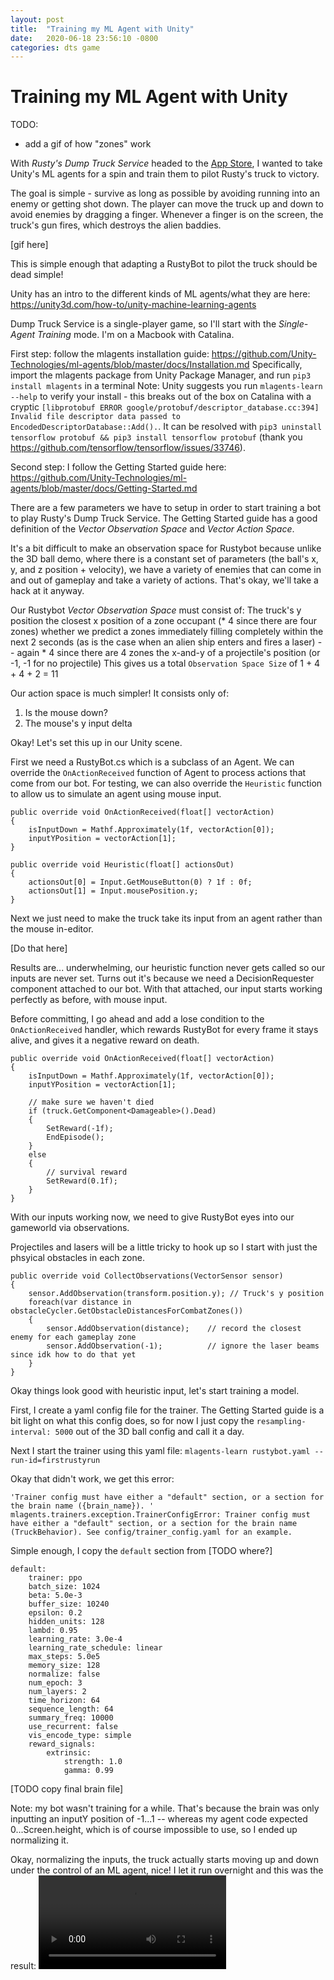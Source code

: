 ```yaml
---
layout: post
title:  "Training my ML Agent with Unity"
date:   2020-06-18 23:56:10 -0800
categories: dts game
---
```


# Training my ML Agent with Unity

TODO:
- add a gif of how "zones" work

With *Rusty's Dump Truck Service* headed to the [App Store](https://apps.apple.com/us/app/id1513836293), I wanted to take Unity's ML agents for a spin and train them to pilot Rusty's truck to victory.

The goal is simple - survive as long as possible by avoiding running into an enemy or getting shot down.
The player can move the truck up and down to avoid enemies by dragging a finger. Whenever a finger is on the screen, the truck's gun fires, which destroys the alien baddies.

[gif here]

This is simple enough that adapting a RustyBot to pilot the truck should be dead simple!

Unity has an intro to the different kinds of ML agents/what they are here: https://unity3d.com/how-to/unity-machine-learning-agents

Dump Truck Service is a single-player game, so I'll start with the *Single-Agent Training* mode. I'm on a Macbook with Catalina.

First step: follow the mlagents installation guide: https://github.com/Unity-Technologies/ml-agents/blob/master/docs/Installation.md
Specifically, import the mlagents package from Unity Package Manager, and run `pip3 install mlagents` in a terminal
Note: Unity suggests you run `mlagents-learn --help` to verify your install - this breaks out of the box on Catalina with a cryptic `[libprotobuf ERROR google/protobuf/descriptor_database.cc:394] Invalid file descriptor data passed to EncodedDescriptorDatabase::Add().`. It can be resolved with `pip3 uninstall tensorflow protobuf && pip3 install tensorflow protobuf` (thank you https://github.com/tensorflow/tensorflow/issues/33746).

Second step: I follow the Getting Started guide here: https://github.com/Unity-Technologies/ml-agents/blob/master/docs/Getting-Started.md

There are a few parameters we have to setup in order to start training a bot to play Rusty's Dump Truck Service. 
The Getting Started guide has a good definition of the *Vector Observation Space* and *Vector Action Space*.

It's a bit difficult to make an observation space for Rustybot because unlike the 3D ball demo, where there is a constant set of parameters (the ball's x, y, and z position + velocity), we have a variety of enemies that can come in and out of gameplay and take a variety of actions. That's okay, we'll take a hack at it anyway.

Our Rustybot *Vector Observation Space* must consist of:
The truck's y position
the closest x position of a zone occupant (* 4 since there are four zones)
whether we predict a zones immediately filling completely within the next 2 seconds (as is the case when an alien ship enters and fires a laser) -- again * 4 since there are 4 zones
the x-and-y of a projectile's position (or -1, -1 for no projectile)
This gives us a total `Observation Space Size` of 1 + 4 + 4 + 2 = 11 

Our action space is much simpler! It consists only of:
1. Is the mouse down?
2. The mouse's y input delta

Okay! Let's set this up in our Unity scene.

First we need a RustyBot.cs which is a subclass of an Agent.
We can override the `OnActionReceived` function of Agent to process actions that come from our bot.
For testing, we can also override the `Heuristic` function to allow us to simulate an agent using mouse input.

```
public override void OnActionReceived(float[] vectorAction)
{
    isInputDown = Mathf.Approximately(1f, vectorAction[0]);
    inputYPosition = vectorAction[1];
}
```

```
public override void Heuristic(float[] actionsOut)
{
    actionsOut[0] = Input.GetMouseButton(0) ? 1f : 0f;
    actionsOut[1] = Input.mousePosition.y;
}
```

Next we just need to make the truck take its input from an agent rather than the mouse in-editor.

[Do that here]

Results are... underwhelming, our heuristic function never gets called so our inputs are never set.
Turns out it's because we need a DecisionRequester component attached to our bot. With that attached, our input starts working perfectly as before, with mouse input.

Before committing, I go ahead and add a lose condition to the `OnActionReceived` handler, which rewards RustyBot for every frame it stays alive, and gives it a negative reward on death.

```
public override void OnActionReceived(float[] vectorAction)
{
    isInputDown = Mathf.Approximately(1f, vectorAction[0]);
    inputYPosition = vectorAction[1];

    // make sure we haven't died
    if (truck.GetComponent<Damageable>().Dead)
    {
        SetReward(-1f);
        EndEpisode();
    }
    else
    {
        // survival reward
        SetReward(0.1f);
    }
}
```

With our inputs working now, we need to give RustyBot eyes into our gameworld via observations.


Projectiles and lasers will be a little tricky to hook up so I start with just the phsyical obstacles in each zone.

```
public override void CollectObservations(VectorSensor sensor)
{
    sensor.AddObservation(transform.position.y); // Truck's y position
    foreach(var distance in obstacleCycler.GetObstacleDistancesForCombatZones())
    {
        sensor.AddObservation(distance);    // record the closest enemy for each gameplay zone
        sensor.AddObservation(-1);          // ignore the laser beams since idk how to do that yet
    }
}
```

Okay things look good with heuristic input, let's start training a model.

First, I create a yaml config file for the trainer. The Getting Started guide is a bit light on what this config does, so for now I just copy the `resampling-interval: 5000` out of the 3D ball config and call it a day.

Next I start the trainer using this yaml file:
`mlagents-learn rustybot.yaml --run-id=firstrustyrun`

Okay that didn't work, we get this error:
```
'Trainer config must have either a "default" section, or a section for the brain name ({brain_name}). '
mlagents.trainers.exception.TrainerConfigError: Trainer config must have either a "default" section, or a section for the brain name (TruckBehavior). See config/trainer_config.yaml for an example.
```

Simple enough, I copy the `default` section from [TODO where?]
```
default:
    trainer: ppo
    batch_size: 1024
    beta: 5.0e-3
    buffer_size: 10240
    epsilon: 0.2
    hidden_units: 128
    lambd: 0.95
    learning_rate: 3.0e-4
    learning_rate_schedule: linear
    max_steps: 5.0e5
    memory_size: 128
    normalize: false
    num_epoch: 3
    num_layers: 2
    time_horizon: 64
    sequence_length: 64
    summary_freq: 10000
    use_recurrent: false
    vis_encode_type: simple
    reward_signals:
        extrinsic:
            strength: 1.0
            gamma: 0.99
```

[TODO copy final brain file]

Note: my bot wasn't training for a while. That's because the brain was only inputting an inputY position of -1...1 -- whereas my agent code expected 0...Screen.height, which is of course impossible to use, so I ended up normalizing it.

Okay, normalizing the inputs, the truck actually starts moving up and down under the control of an ML agent, nice!
I let it run overnight and this was the result: ![First Attempt](https://www.dropbox.com/s/dsretfs47m8ur7o/rustybot_attempt_1.m4v?raw=1)



